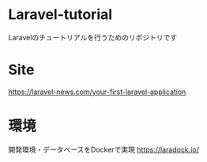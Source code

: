 # Laravel-tutorial
Laravelのチュートリアルを行うためのリポジトリです

# Site
https://laravel-news.com/your-first-laravel-application

# 環境
開発環境・データベースをDockerで実現
https://laradock.io/
